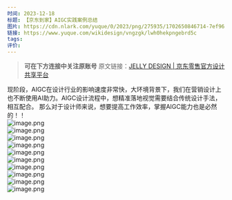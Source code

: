 ```yaml
---
时间: 2023-12-18
标题: 【京东到家】AIGC实践案例总结
图片: https://cdn.nlark.com/yuque/0/2023/png/275935/1702650846714-7ef96257-d02d-4998-a4e1-727e4a93a89f.png?x-oss-process=image%2Fresize%2Cw_915%2Climit_0
链接: https://www.yuque.com/wikidesign/vngzgk/lwh0hekpngebrd5c
tags: 
评价:
---
```

<blockquote>
<p><strong>可在下方连接中关注原账号</strong> 
原文链接：<a href="https://jelly.jd.com/article/65795db9d9cff3211b2e60e0">JELLY DESIGN | 京东零售官方设计共享平台</a></p>
</blockquote>
<p>现阶段，AIGC在设计行业的影响速度非常快，大环境背景下，我们在营销设计上也不断使用AI助力。AIGC设计流程中，想精准落地视觉需要结合传统设计手法，相互配合。 那么对于设计师来说，想要提高工作效率，掌握AIGC能力也是必然的！！<br><img src="https://cdn.nlark.com/yuque/0/2023/png/275935/1702650846714-7ef96257-d02d-4998-a4e1-727e4a93a89f.png#averageHue=%2376c5c6&amp;clientId=u34aadeed-8ff3-4&amp;from=paste&amp;id=ue593a9e3&amp;originHeight=4676&amp;originWidth=2560&amp;originalType=url&amp;ratio=2&amp;rotation=0&amp;showTitle=false&amp;size=16825972&amp;status=done&amp;style=none&amp;taskId=u89cee92c-5194-4e6f-9a72-a06b2059492&amp;title=" alt="image.png"><br><img src="https://cdn.nlark.com/yuque/0/2023/png/275935/1702650705648-26447e45-8a55-429b-b1ec-e5b97c79a877.png#averageHue=%234e5a7a&amp;clientId=u34aadeed-8ff3-4&amp;from=paste&amp;id=udf02ceab&amp;originHeight=4668&amp;originWidth=2560&amp;originalType=url&amp;ratio=2&amp;rotation=0&amp;showTitle=false&amp;size=6623774&amp;status=done&amp;style=none&amp;taskId=u6f9efe54-c438-400e-8273-ad1b2890c4e&amp;title=" alt="image.png"><br><img src="https://cdn.nlark.com/yuque/0/2023/png/275935/1702650673768-d028d3fc-51e4-429f-a667-b6a8daa05dda.png#averageHue=%23494a59&amp;clientId=u34aadeed-8ff3-4&amp;from=paste&amp;id=ua15c8e63&amp;originHeight=4361&amp;originWidth=2560&amp;originalType=url&amp;ratio=2&amp;rotation=0&amp;showTitle=false&amp;size=3393512&amp;status=done&amp;style=none&amp;taskId=u2b1bcdc6-11ed-45a9-bb18-884ea4db51f&amp;title=" alt="image.png"><br><img src="https://cdn.nlark.com/yuque/0/2023/png/275935/1702650714014-fed68e10-0102-4fa7-b3b2-2a90dfd93aab.png#averageHue=%23485d43&amp;clientId=u34aadeed-8ff3-4&amp;from=paste&amp;id=u7c934679&amp;originHeight=6823&amp;originWidth=2560&amp;originalType=url&amp;ratio=2&amp;rotation=0&amp;showTitle=false&amp;size=7795933&amp;status=done&amp;style=none&amp;taskId=u9bdda685-ea61-47d7-9b25-ef4f933305f&amp;title=" alt="image.png"><br><img src="https://cdn.nlark.com/yuque/0/2023/gif/275935/1702650635410-00a88c5b-b0ce-493f-bbbf-761ea6043c32.gif#averageHue=%23153227&amp;clientId=u34aadeed-8ff3-4&amp;from=paste&amp;id=ua273a08e&amp;originHeight=2538&amp;originWidth=2560&amp;originalType=url&amp;ratio=2&amp;rotation=0&amp;showTitle=false&amp;status=done&amp;style=none&amp;taskId=ub0888de7-6dd7-4cd4-abdc-ca42de5d23a&amp;title=" alt=""><br><img src="https://cdn.nlark.com/yuque/0/2023/png/275935/1702650801186-09f60973-60be-4cbd-a8e7-755fb0a5a850.png#averageHue=%2324243f&amp;clientId=u34aadeed-8ff3-4&amp;from=paste&amp;id=ud61409ab&amp;originHeight=4632&amp;originWidth=2560&amp;originalType=url&amp;ratio=2&amp;rotation=0&amp;showTitle=false&amp;size=10813880&amp;status=done&amp;style=none&amp;taskId=u13ef348b-df90-496f-88ea-beec54edab0&amp;title=" alt="image.png"><br><img src="https://cdn.nlark.com/yuque/0/2023/png/275935/1702650843272-ee625c99-9445-4c14-94a3-fe6e658d6f92.png#averageHue=%2377a9c9&amp;clientId=u34aadeed-8ff3-4&amp;from=paste&amp;id=u3cb0a3fc&amp;originHeight=7728&amp;originWidth=2560&amp;originalType=url&amp;ratio=2&amp;rotation=0&amp;showTitle=false&amp;size=15655395&amp;status=done&amp;style=none&amp;taskId=u5965d683-f368-45ae-8c73-fb6366c7267&amp;title=" alt="image.png"><br><img src="https://cdn.nlark.com/yuque/0/2023/png/275935/1702650810204-953c4453-a05b-4a2a-9afe-2f5ff7788a86.png#averageHue=%23ecf1e7&amp;clientId=u34aadeed-8ff3-4&amp;from=paste&amp;id=ue860ec7b&amp;originHeight=5130&amp;originWidth=2560&amp;originalType=url&amp;ratio=2&amp;rotation=0&amp;showTitle=false&amp;size=8959171&amp;status=done&amp;style=none&amp;taskId=u27abe21a-b73e-428d-89d5-358cb1e46e8&amp;title=" alt="image.png"><br><img src="https://cdn.nlark.com/yuque/0/2023/png/275935/1702650810551-40fc6e9b-77ef-4104-90ee-323bd89a690a.png#averageHue=%23efede0&amp;clientId=u34aadeed-8ff3-4&amp;from=paste&amp;id=u10fe7b83&amp;originHeight=4486&amp;originWidth=2560&amp;originalType=url&amp;ratio=2&amp;rotation=0&amp;showTitle=false&amp;size=8034469&amp;status=done&amp;style=none&amp;taskId=u558b9b53-2f36-4cb3-83c4-c0561be5099&amp;title=" alt="image.png"><br><img src="https://cdn.nlark.com/yuque/0/2023/png/275935/1702650855158-a06d9e2a-7cc3-4ab9-80b0-7ab182e47a8d.png#averageHue=%23dbd6c6&amp;clientId=u34aadeed-8ff3-4&amp;from=paste&amp;id=ud06df08b&amp;originHeight=4402&amp;originWidth=2560&amp;originalType=url&amp;ratio=2&amp;rotation=0&amp;showTitle=false&amp;size=7748691&amp;status=done&amp;style=none&amp;taskId=uca75c907-3852-4f90-851b-4804efe4c09&amp;title=" alt="image.png"><br><img src="https://cdn.nlark.com/yuque/0/2023/png/275935/1702650825115-81d0c129-3f2c-437c-abc8-fa0f4ed2de3c.png#averageHue=%23262529&amp;clientId=u34aadeed-8ff3-4&amp;from=paste&amp;id=ua3eb7f75&amp;originHeight=1238&amp;originWidth=2560&amp;originalType=url&amp;ratio=2&amp;rotation=0&amp;showTitle=false&amp;size=790697&amp;status=done&amp;style=none&amp;taskId=uefb3b255-416c-4f2c-b746-e652ed1c0a3&amp;title=" alt="image.png"></p>



